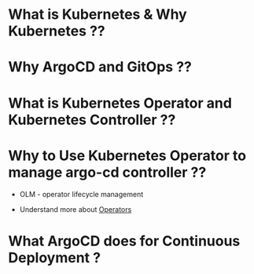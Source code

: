 # What is Kubernetes & Why Kubernetes ??

# Why ArgoCD and GitOps ??

# What is Kubernetes Operator and Kubernetes Controller ??

# Why to Use Kubernetes Operator to manage argo-cd controller ??
- OLM - operator lifecycle management

- Understand more about [Operators](https://operatorhub.io/how-to-install-an-operator#What-happens-when-I-execute-the-'Install'-command-presented-in-the-pop-up?)

# What ArgoCD does for Continuous Deployment ?